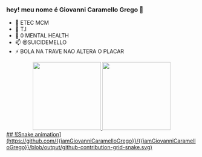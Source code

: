 ### hey! meu nome é Giovanni Caramello Grego 👋


- 🔭 ETEC MCM
- 🌱 T.I
- 🤔 0 MENTAL HEALTH
- 📫 @SUICIDEMELLO
- ⚡ BOLA NA TRAVE NAO ALTERA O PLACAR

<div align="center">
  <a href="https://github.com/iamGiovanniCaramelloGrego">
  <img height="180em" src="https://github-readme-stats.vercel.app/api?username=iamGiovanniCaramelloGrego&show_icons=true&theme=dark&include_all_commits=true&count_private=true"/>
  <img height="180em" src="https://github-readme-stats.vercel.app/api/top-langs/?username=iamGiovanniCaramelloGrego&layout=compact&langs_count=7&theme=dracula"/>
</div>
##
![Snake animation](https://github.com/{{iamGiovanniCaramelloGrego}}/{{iamGiovanniCaramelloGrego}}/blob/output/github-contribution-grid-snake.svg)
